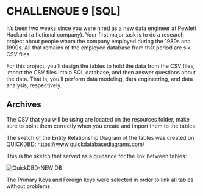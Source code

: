 # CHALLENGUE 9 [SQL]


It’s been two weeks since you were hired as a new data engineer at Pewlett Hackard (a fictional company). Your first major task is to do a research project about people whom the company employed during the 1980s and 1990s. All that remains of the employee database from that period are six CSV files.

For this project, you’ll design the tables to hold the data from the CSV files, import the CSV files into a SQL database, and then answer questions about the data. That is, you’ll perform data modeling, data engineering, and data analysis, respectively.


## Archives

The CSV that you will be using are located on the resources folder, make sure to point them correctly when you create and import them to the tables

The sketch of the Entity Relationship Diagram of the tables was created on QUICKDBD: https://www.quickdatabasediagrams.com/

This is the sketch that served as a guidance for the link between tables:



![QuickDBD-NEW DB](https://github.com/user-attachments/assets/a7f456a7-dce8-4aed-900d-b03391723983)

The Primary Keys and Foreign keys were selected in order to link all tables without problems.
